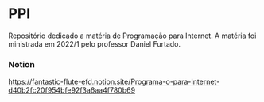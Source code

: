 # PPI
Repositório dedicado a matéria de Programação para Internet.
A matéria foi ministrada em 2022/1 pelo professor Daniel Furtado.

### Notion
https://fantastic-flute-efd.notion.site/Programa-o-para-Internet-d40b2fc20f954bfe92f3a6aa4f780b69
